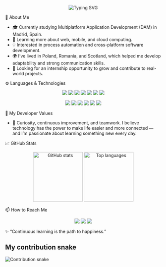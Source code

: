 <p align="center">
  <img src="https://readme-typing-svg.demolab.com?font=Fira+Code&size=26&pause=1000&color=00C8FF&center=true&vCenter=true&width=650&lines=Hi%2C+I'm+Cristian+Miron!;Junior+Developer+%7C+Tech+Enthusiast;Lifelong+Learner+%7C+Problem+Solver;Building+Ideas+into+Code+💡" alt="Typing SVG" />
</p>

🧭 About Me

- 🎓 Currently studying Multiplatform Application Development (DAM) in Madrid, Spain.
- 🌱 Learning more about web, mobile, and cloud computing.
- 💡 Interested in process automation and cross-platform software development.
- 🌍 I’ve lived in Poland, Romania, and Scotland, which helped me develop adaptability and strong communication skills.
- 🔭 Looking for an internship opportunity to grow and contribute to real-world projects.

⚙️ Languages & Technologies
<p align="center"> <img src="https://img.shields.io/badge/Java-ED8B00?style=for-the-badge&logo=openjdk&logoColor=white"/> <img src="https://img.shields.io/badge/C%23-239120?style=for-the-badge&logo=c-sharp&logoColor=white"/> <img src="https://img.shields.io/badge/Python-3776AB?style=for-the-badge&logo=python&logoColor=white"/> <img src="https://img.shields.io/badge/JavaScript-F7DF1E?style=for-the-badge&logo=javascript&logoColor=black"/> <img src="https://img.shields.io/badge/HTML5-E34F26?style=for-the-badge&logo=html5&logoColor=white"/> <img src="https://img.shields.io/badge/CSS3-1572B6?style=for-the-badge&logo=css3&logoColor=white"/> <img src="https://img.shields.io/badge/SQL-003B57?style=for-the-badge&logo=database&logoColor=white"/> </p> <p align="center"> <img src="https://img.shields.io/badge/Spring-6DB33F?style=for-the-badge&logo=spring&logoColor=white"/> <img src="https://img.shields.io/badge/.NET-512BD4?style=for-the-badge&logo=dotnet&logoColor=white"/> <img src="https://img.shields.io/badge/Power%20Platform-742774?style=for-the-badge&logo=microsoft&logoColor=white"/> <img src="https://img.shields.io/badge/Azure-0078D4?style=for-the-badge&logo=microsoftazure&logoColor=white"/> <img src="https://img.shields.io/badge/Git-F05032?style=for-the-badge&logo=git&logoColor=white"/> <img src="https://img.shields.io/badge/MongoDB-4EA94B?style=for-the-badge&logo=mongodb&logoColor=white"/> </p>

🧩 My Developer Values

- 💬 Curiosity, continuous improvement, and teamwork.
I believe technology has the power to make life easier and more connected — and I’m passionate about learning something new every day.

📈 GitHub Stats
<p align="center"> <img src="https://github-readme-stats.vercel.app/api?username=CristianMiron0&show_icons=true&theme=tokyonight&hide_border=true" alt="GitHub stats" height="160px"/> <img src="https://github-readme-stats.vercel.app/api/top-langs/?username=CristianMiron0&layout=compact&theme=tokyonight&hide_border=true" alt="Top languages" height="160px"/> </p>
📫 How to Reach Me
<p align="center"> <a href="mailto:cristian.miron98@gmail.com"><img src="https://img.shields.io/badge/Email-c25f5f?style=for-the-badge&logo=gmail&logoColor=white"/></a> <a href="https://linkedin.com/in/cristianmiron98"><img src="https://img.shields.io/badge/LinkedIn-0077b5?style=for-the-badge&logo=linkedin&logoColor=white"/></a> <a href="https://github.com/CristianMiron0"><img src="https://img.shields.io/badge/GitHub-333?style=for-the-badge&logo=github&logoColor=white"/></a> </p>

✨ “Continuous learning is the path to happiness.”

## My contribution snake
![Contribution snake](https://raw.githubusercontent.com/CristianMiron0/CristianMiron0/output/github-contribution-grid-snake.svg)
